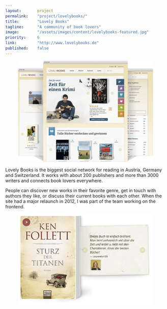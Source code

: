 ```yaml
---
layout:       project
permalink:    "project/lovelybooks/"
title:        "Lovely Books"
tagline:      "A community of book lovers"
image:        "/assets/images/content/lovelybooks-featured.jpg"
priority:     6
link:         "http://www.lovelybooks.de"
published:    false
---
```


<figure class="extend">
  <img src="images/lovelybooks-case-view.jpg" alt="LovelyBooks Website">
</figure>

Lovely Books is the biggest social network for reading in Austria, Germany and Switzerland. It works with about 200 publishers and more than 3000 writers and connects book lovers everywhere. 

People can discover new works in their favorite genre, get in touch with authors they like, or discuss their current books with each other. When the site had a major relaunch in 2012, I was part of the team working on the frontend.

<figure>
  <img src="images/lovelybooks-book.jpg" alt="Detail View of a book">
</figure>